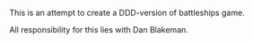 This is an attempt to create a DDD-version of battleships game.

All responsibility for this lies with Dan Blakeman.
